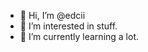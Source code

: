 - 👋 Hi, I’m @edcii
- 👀 I’m interested in stuff.
- 🌱 I’m currently learning a lot.

<!---
edcii/edcii is a ✨ special ✨ repository because its `README.md` (this file) appears on your GitHub profile.
You can click the Preview link to take a look at your changes.
--->
